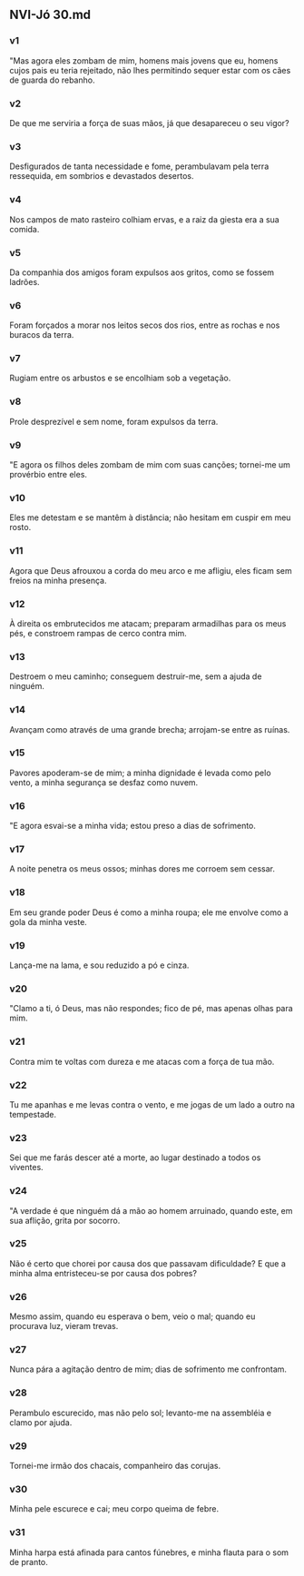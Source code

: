 ## NVI-Jó 30.md
### v1
 "Mas agora eles zombam de mim, homens mais jovens que eu, homens cujos pais eu teria rejeitado, não lhes permitindo sequer estar com os cães de guarda do rebanho.
### v2
 De que me serviria a força de suas mãos, já que desapareceu o seu vigor?
### v3
 Desfigurados de tanta necessidade e fome, perambulavam pela terra ressequida, em sombrios e devastados desertos.
### v4
 Nos campos de mato rasteiro colhiam ervas, e a raiz da giesta era a sua comida.
### v5
 Da companhia dos amigos foram expulsos aos gritos, como se fossem ladrões.
### v6
 Foram forçados a morar nos leitos secos dos rios, entre as rochas e nos buracos da terra.
### v7
 Rugiam entre os arbustos e se encolhiam sob a vegetação.
### v8
 Prole desprezível e sem nome, foram expulsos da terra.
### v9
 "E agora os filhos deles zombam de mim com suas canções; tornei-me um provérbio entre eles.
### v10
 Eles me detestam e se mantêm à distância; não hesitam em cuspir em meu rosto.
### v11
 Agora que Deus afrouxou a corda do meu arco e me afligiu, eles ficam sem freios na minha presença.
### v12
 À direita os embrutecidos me atacam; preparam armadilhas para os meus pés, e constroem rampas de cerco contra mim.
### v13
 Destroem o meu caminho; conseguem destruir-me, sem a ajuda de ninguém.
### v14
 Avançam como através de uma grande brecha; arrojam-se entre as ruínas.
### v15
 Pavores apoderam-se de mim; a minha dignidade é levada como pelo vento, a minha segurança se desfaz como nuvem.
### v16
 "E agora esvai-se a minha vida; estou preso a dias de sofrimento.
### v17
 A noite penetra os meus ossos; minhas dores me corroem sem cessar.
### v18
 Em seu grande poder Deus é como a minha roupa; ele me envolve como a gola da minha veste.
### v19
 Lança-me na lama, e sou reduzido a pó e cinza.
### v20
 "Clamo a ti, ó Deus, mas não respondes; fico de pé, mas apenas olhas para mim.
### v21
 Contra mim te voltas com dureza e me atacas com a força de tua mão.
### v22
 Tu me apanhas e me levas contra o vento, e me jogas de um lado a outro na tempestade.
### v23
 Sei que me farás descer até a morte, ao lugar destinado a todos os viventes.
### v24
 "A verdade é que ninguém dá a mão ao homem arruinado, quando este, em sua aflição, grita por socorro.
### v25
 Não é certo que chorei por causa dos que passavam dificuldade? E que a minha alma entristeceu-se por causa dos pobres?
### v26
 Mesmo assim, quando eu esperava o bem, veio o mal; quando eu procurava luz, vieram trevas.
### v27
 Nunca pára a agitação dentro de mim; dias de sofrimento me confrontam.
### v28
 Perambulo escurecido, mas não pelo sol; levanto-me na assembléia e clamo por ajuda.
### v29
 Tornei-me irmão dos chacais, companheiro das corujas.
### v30
 Minha pele escurece e cai; meu corpo queima de febre.
### v31
 Minha harpa está afinada para cantos fúnebres, e minha flauta para o som de pranto.
